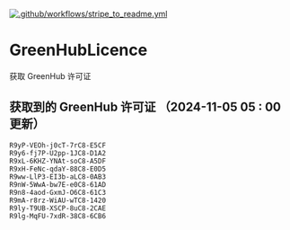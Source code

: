 [![.github/workflows/stripe_to_readme.yml](https://github.com/zjx-kimi/GreenHubLicence/actions/workflows/stripe_to_readme.yml/badge.svg)](https://github.com/zjx-kimi/GreenHubLicence/actions/workflows/stripe_to_readme.yml)
# GreenHubLicence
获取 GreenHub 许可证
## 获取到的 GreenHub 许可证 （2024-11-05 05 : 00 更新）
```
R9yP-VEOh-j0cT-7rC8-E5CF
R9y6-fj7P-U2pp-1JC8-D1A2
R9xL-6KHZ-YNAt-soC8-A5DF
R9xH-FeNc-qdaY-88C8-E0D5
R9ww-LlP3-EI3b-aLC8-0AB3
R9nW-5WwA-bw7E-e0C8-61AD
R9n8-4aod-GxmJ-O6C8-61C3
R9mA-r8rz-WiAU-wTC8-1420
R9ly-T9UB-XSCP-8uC8-2CAE
R9lg-MqFU-7xdR-38C8-6CB6
```

